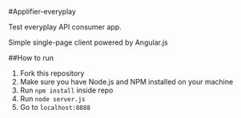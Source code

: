 #Applifier-everyplay

Test everyplay API consumer app.

Simple single-page client powered by Angular.js

##How to run

1. Fork this repository
2. Make sure you have Node.js and NPM installed on your machine
3. Run ``npm install`` inside repo
4. Run ``node server.js``
5. Go to ``localhost:8888``
